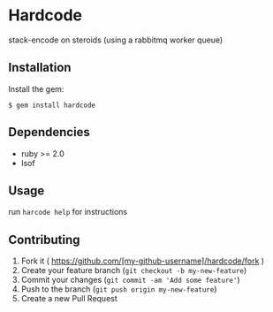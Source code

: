 # Hardcode

stack-encode on steroids (using a rabbitmq worker queue)

## Installation

Install the gem:

    $ gem install hardcode

## Dependencies

- ruby >= 2.0
- lsof

## Usage

run `harcode help` for instructions

## Contributing

1. Fork it ( https://github.com/[my-github-username]/hardcode/fork )
2. Create your feature branch (`git checkout -b my-new-feature`)
3. Commit your changes (`git commit -am 'Add some feature'`)
4. Push to the branch (`git push origin my-new-feature`)
5. Create a new Pull Request

